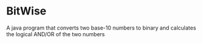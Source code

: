 # BitWise
A java program that converts two base-10 numbers to binary and calculates the logical AND/OR of the two numbers

